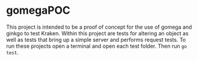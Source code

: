 # gomegaPOC
This project is intended to be a proof of concept for the use of gomega and ginkgo to test Kraken. Within this project are tests for altering an object as well as tests that bring up a simple server and performs request tests. To run these projects open a terminal and open each test folder. Then run `go test`.